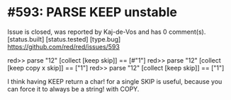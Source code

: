 
#593: PARSE KEEP unstable
================================================================================
Issue is closed, was reported by Kaj-de-Vos and has 0 comment(s).
[status.built] [status.tested] [type.bug]
<https://github.com/red/red/issues/593>

red>> parse "12" [collect [keep skip]]
== [#"1"]
red>> parse "12" [collect [keep copy x skip]]
== ["1"]
red>> parse "12" [collect [keep skip]]
== ["1"]

I think having KEEP return a char! for a single SKIP is useful, because you can force it to always be a string! with COPY.



